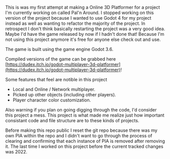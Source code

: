 This is was my first attempt at making a Online 3D Platformer for a project I'm currently working on called Pal'n Around. I stopped working on this version of the project because I wanted to use Godot 4 for my project instead as well as wanting to refactor the majority of the project. In retrospect I don't think basically restarting the project was a very good idea. Maybe I'd have the game released by now if I hadn't done that! Because I'm not using this project anymore it's free for anyone else check out and use.

The game is built using the game engine Godot 3.6.

Compiled versions of the game can be grabbed here [https://dudex.itch.io/godot-multiplayer-3d-platformer](https://dudex.itch.io/godot-multiplayer-3d-platformer)!

Some features that feel are notible in this project
- Local and Online / Network multiplayer.
- Picked up other objects (including other players).
- Player character color customization.

Also warning if you plan on going digging through the code, I'd consider this project a mess. This project is what made me realize just how important consistant code and file structure are to these kinds of projects.

Before making this repo public I reset the git repo because there was my own PIA within the repo and I didn't want to go through the process of clearing and confirming that each instance of PIA is removed after removing it. The last time I worked on this project before the current tracked changes was 2022.
